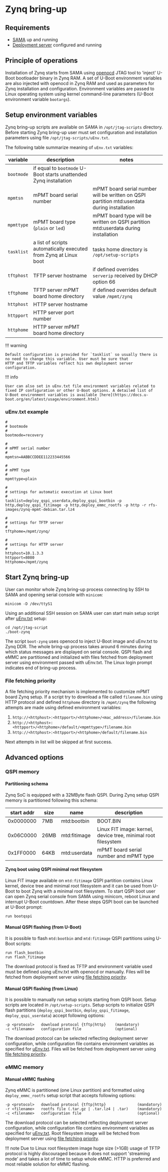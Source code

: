 # Zynq bring-up

## Requirements

- [SAMA](sama-bringup.md) up and running
- [Deployment server](deployment-server.md) configured and running

## Principle of operations

Installation of Zynq starts from SAMA using [openocd](https://openocd.org) JTAG tool to 'inject' U-Boot bootloader binary in Zynq RAM.
A set of U-Boot environment variables are also injected with openocd in Zynq RAM and used as parameters for Zynq installation and configuration.
Environment variables are passed to Linux operating system using kernel command-line parameters (U-Boot environment variable `bootargs`).

## Setup environment variables

Zynq bring-up scripts are available on SAMA in `/opt/jtag-scripts` directory. Before starting Zynq bring-up user must set configuration
and installation parameters using file `/opt/jtag-scripts/uEnv.txt`.

The following table summarize meaning of `uEnv.txt` variables:

| variable | description | notes |
|----------|-------------| ----- |
| `bootmode` | if equal to `bootmode` U-Boot starts unattended Zynq installation |
| `mpmtsn` | mPMT board serial number | mPMT board serial number will be written on QSPI partition mtd:userdata during installation |
| `mpmttype` | mPMT board type (`plain` or `led`) | mPMT board type will be written on QSPI partition mtd:userdata during installation |
| `tasklist` | a list of scripts automatically executed from Zynq at Linux boot | tasks home directory is `/opt/setup-scripts`|
| `tftphost` | TFTP server hostname | if defined overrides `serverip` received by DHCP option 66 |
| `tftphome` | TFTP server mPMT board home directory | if defined overrides default value `/mpmt/zynq` |
| `httphost` | HTTP server hostname | 
| `httpport` | HTTP server port number |
| `httphome` | HTTP server mPMT board home directory |

!!! warning

    Default configuration is provided for `tasklist` so usually there is no need to change this variable. User must be sure that
    HTTP and TFTP variables reflect his own deployment server configuration.

!!! info

    User can also set in uEnv.txt file environment variables related to fixed IP configuration or other U-Boot options. A detailed list of
    U-Boot environment variables is available [here](https://docs.u-boot.org/en/latest/usage/environment.html)

### uEnv.txt example

```
#
# bootmode
#
bootmode=recovery

#
# mPMT serial number
#
mpmtsn=AABBCCDDEE112233445566

#
# mPMT type
#
mpmttype=plain

#
# settings for automatic execution at Linux boot
#
tasklist=deploy_qspi_userdata,deploy_qspi_bootbin -p http,deploy_qspi_fitimage -p http,deploy_emmc_rootfs -p http -r rfs-images/zynq-mpmt-debian.tar.lz4

#
# settings for TFTP server
#
tftphome=/mpmt/zynq/

#
# settings for HTTP server
#
httphost=10.1.3.3
httpport=8080
httphome=/mpmt/zynq
```

## Start Zynq bring-up

User can monitor whole Zynq bring-up process connecting by SSH to SAMA and opening serial console with `minicom`:

```
minicom -D /dev/ttyS1
```

Using an additional SSH session on SAMA user can start main setup script after [uEnv.txt](zynq-bringup.md#setup-environment-variables) setup:

```
cd /opt/jtag-script
./boot-zynq
```

The script `boot-zynq` uses openocd to inject U-Boot image and uEnv.txt to Zynq DDR. The whole bring-up process takes around 6 minutes
during which status messages are displayed on serial console. QSPI flash and eMMC are partitioned and initialized with files fetched
from deployment server using environment passed with uEnv.txt. The Linux login prompt indicates end of bring-up process.

### File fetching priority

A file fetching priority mechanism is implemented to customize mPMT board Zynq setup. If a script try to download a file called
`filename.bin` using HTTP protocol and defined `httphome` directory is `/mpmt/zynq` the following attempts are made
using defined environment variables:

1. `http://<httphost>:<httpport>/<httphome>/<mac_address>/filename.bin`
1. `http://<httphost>:<httpport>/<httphome>/default/<mpmttype>/filename.bin`
1. `http://<httphost>:<httpport>/<httphome>/default/filename.bin`

Next attempts in list will be skipped at first success.

## Advanced options

### QSPI memory

#### Partitioning schema

Zynq SoC is equipped with a 32MByte flash QSPI. During Zynq setup QSPI memory is partitioned following this schema:

| start addr | size | name | description |
|------------|------|------|-------------|
| 0x0000000 | 7MB | mtd:bootbin | BOOT.BIN |
| 0x06C0000 | 26MB | mtd:fitimage | Linux FIT image: kernel, device tree, minimal root filesystem |
| 0x1FF0000 | 64KB | mtd:userdata | mPMT board serial number and mPMT type |

#### Zynq boot using QSPI minimal root filesystem

Linux FIT image available on `mtd:fitimage` QSPI partition contains Linux kernel, device tree and minimal root filesystem
and it can be used from U-Boot to boot Zynq with a minimal root filesystem. To start QSPI boot user can open Zynq serial
console from SAMA using minicom, reboot Linux and interrupt U-Boot countdown. After these steps QSPI boot can be launched
at U-Boot prompt:

```
run bootqspi
```

#### Manual QSPI flashing (from U-Boot)

It is possible to flash `mtd:bootbin` and `mtd:fitimage` QSPI partitions using U-Boot scripts:

```
run flash_bootbin
run flash_fitimage
```

The download protocol is fixed as TFTP and environment variable used must be defined using uEnv.txt with openocd or
manually. Files will be fetched from deployment server using [file fetching priority](zynq-bringup.md#file-fetching-priority).


#### Manual QSPI flashing (from Linux)

It is possible to manually run setup scripts starting from QSPI boot. Setup scripts are located in `/opt/setup-scripts`.
Setup scripts to initialize QSPI flash partitions (`deploy_qspi_bootbin`, `deploy_qspi_fitimage`, `deploy_qspi_userdata`) 
accept following options:

```
-p <protocol>   download protocol {tftp|http}    (mandatory)
-c <filename>   configuration file               (optional)
```

The download protocol can be selected reflecting deployment server configuration, while configuration file contains
environment variables as specified for [uEnv.txt](zynq-bringup.md#setup-environment-variables). Files will be fetched
from deployment server using [file fetching priority](zynq-bringup.md#file-fetching-priority).

### eMMC memory

#### Manual eMMC flashing

Zynq eMMC is partitioned (one Linux partition) and formatted using `deploy_emmc_rootfs` setup script that accepts following options:

```
-p <protocol>   download protocol {tftp|http}              (mandatory)
-r <filename>   rootfs file (.tar.gz | .tar.lz4 | .tar)    (mandatory)
-c <filename>   configuration file                         (optional)
```

The download protocol can be selected reflecting deployment server configuration, while configuration file contains
environment variables as specified for [uEnv.txt](zynq-bringup.md#setup-environment-variables). Root filesystem image will be fetched
from deployment server using [file fetching priority](zynq-bringup.md#file-fetching-priority).


!!! note
    Due to Linux root filesystem image huge size (>1GB) usage of TFTP protocol is highly discouraged because it does not support
    'streaming mode' and takes a lot of time to setup whole eMMC. HTTP is preferred and most reliable solution for eMMC flashing.



